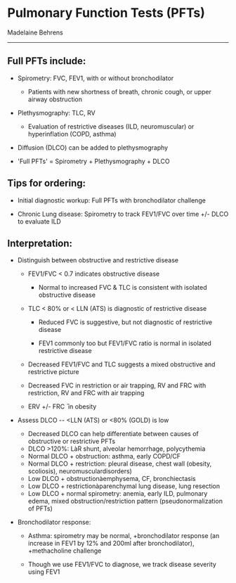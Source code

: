 # Pulmonary Function Tests (PFTs) 

Madelaine Behrens

---

## Full PFTs include:

- Spirometry: FVC, FEV1, with or without bronchodilator

    - Patients with new shortness of breath, chronic cough, or upper
        airway obstruction

- Plethysmography: TLC, RV

    - Evaluation of restrictive diseases (ILD, neuromuscular) or
        hyperinflation (COPD, asthma)

- Diffusion (DLCO) can be added to plethysmography

- 'Full PFTs' = Spirometry + Plethysmography + DLCO

## Tips for ordering:

- Initial diagnostic workup: Full PFTs with bronchodilator challenge

- Chronic Lung disease: Spirometry to track FEV1/FVC over time +/-
    DLCO to evaluate ILD

## Interpretation:

- Distinguish between obstructive and restrictive disease

    - FEV1/FVC \< 0.7 indicates obstructive disease

        - Normal to increased FVC & TLC is consistent with isolated
            obstructive disease

    - TLC < 80% or < LLN (ATS) is diagnostic of restrictive disease

        - Reduced FVC is suggestive, but not diagnostic of restrictive
            disease

        - FEV1 commonly too but FEV1/FVC ratio is normal in isolated
            restrictive disease

    - Decreased FEV1/FVC and TLC suggests a mixed obstructive and
        restrictive picture

    - Decreased FVC in restriction or air trapping, RV and FRC   with restriction, RV and FRC
with air trapping

    - ERV +/- FRC  ̄ in obesity

- Assess DLCO -- <LLN (ATS) or <80% (GOLD) is low

    - Decreased DLCO can help differentiate between causes of obstructive or restrictive PFTs
    -  DLCO >120%: LàR shunt, alveolar hemorrhage, polycythemia
    - Normal DLCO + obstruction: asthma, early COPD/CF
    - Normal DLCO + restriction: pleural disease, chest wall (obesity, scoliosis), neuromusculardisorders)
    - Low DLCO + obstructionàemphysema, CF, bronchiectasis
    - Low DLCO + restrictionàparenchymal lung disease, lung resection
    - Low DLCO + normal spirometry: anemia, early ILD, pulmonary edema, mixed
obstruction/restriction pattern (pseudonormalization of PFTs)

- Bronchodilator response:
    - Asthma: spirometry may be normal, +bronchodilator response (an increase in FEV1 by
12% and 200ml after bronchodilator), +methacholine challenge
    
    - Though we use FEV1/FVC to diagnose, we track disease severity using FEV1
